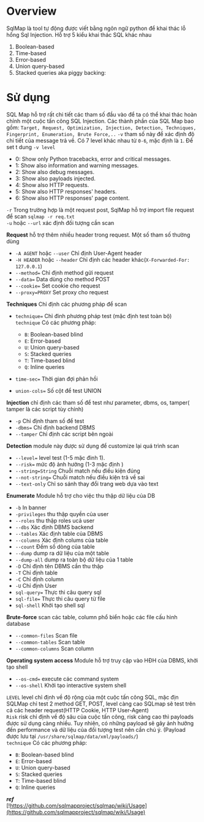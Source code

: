# Overview  
SqlMap là tool tự động được viết bằng ngôn ngữ python để khai thác lỗ hổng Sql Injection. Hỗ trợ 5 kiểu khai thác SQL khác nhau  
1. Boolean-based  
2. Time-based  
3. Error-based  
4. Union query-based  
5. Stacked queries aka piggy backing: 

# Sử dụng  
SQL Map hỗ trợ rất chi tiết các tham số đầu vào để ta có thể khai thác hoàn chỉnh một cuộc tấn công SQL Injection. Các thành phần của SQL Map bao gồm: `Target, Request, Optimization, Injection, Detection, Techniques, Fingerprint, Enumeration, Brute Force,..`
`-v` tham số này để xác định độ chi tiết của message trả về. Có 7 level khác nhau từ `0-6`, mặc định 
là `1`.  Để set t dung `-v level`  
  - 0: Show only Python tracebacks, error and critical messages.
  - 1: Show also information and warning messages.
  - 2: Show also debug messages.
  - 3: Show also payloads injected.
  - 4: Show also HTTP requests.
  - 5: Show also HTTP responses' headers.
  - 6: Show also HTTP responses' page content.  
 
 `-r` Trong trường hợp là một request post, SqlMap hỗ trợ import file request để scan
 `sqlmap -r req.txt`  
 `-u` hoặc `--url` xác định đối tượng cần scan  
 
 **Request** hỗ trợ thêm nhiều header trong request. Một số tham số thường dùng  
 - `-A AGENT` hoặc `--user`     Chỉ định User-Agent header  
 - `-H HEADER` hoặc `--header`  Chỉ định các header khác(`X-Forwarded-For: 127.0.0.1`)  
 - `--method=`                  Chỉ định method gửi request  
 - `--data=`                    Data dùng cho method POST
 - `--cookie=`                  Set cookie cho request  
 - `--proxy=PROXY`              Set proxy cho request  
 
 **Techniques** Chỉ định các phương pháp để scan  
 - `technique=`       Chỉ đinh phương pháp test (mặc định test toàn bộ)  
      `technique` Có các phương pháp:

    -  `B`: Boolean-based blind
    -  `E`: Error-based
    -  `U`: Union query-based
    -  `S`: Stacked queries
    -  `T`: Time-based blind
    -  `Q`: Inline queries

 - `time-sec=`        Thời gian đợi phản hồi  
 - `union-cols=`      Số cột để test UNION  
 
 **Injection** chỉ định các tham số để test như parameter, dbms, os, tamper( tamper là các script tùy chỉnh)  
 - `-p`         Chỉ định tham số để test  
 - `-dbms=`     Chỉ định backend DBMS  
 - `--tamper`   Chỉ định các script bên ngoài  

**Detection** module này được sử dụng để customize lại quá trình scan
- `--level=`          level test (1-5 mặc đinh 1). 
- `--risk=`           mức độ ảnh hưởng (1-3 mặc định )  
- `--string=String`   Chuỗi match nếu điều kiện đúng  
- `--not-string=`     Chuỗi match nếu điều kiện trả về sai
- `--text-only`       Chỉ so sánh thay đổi trang web dựa vào text  

**Enumerate** Module hỗ trợ cho việc thu thập dữ liệu của DB  
- `-b`              In banner  
- `-privileges`     thu thập quyền của user  
- `--roles`         thu thập roles ucả user  
- `--dbs`           Xác định DBMS backend  
- `--tables`        Xác định table của DBMS  
- `--columns`       Xác định colums của table 
- `--count`         Đếm số dòng của table  
- `--dump`          dump ra dữ liệu của một table  
- `--dump-all`      dump ra toàn bộ dữ liệu của 1 table  
- `-D`              Chỉ định tên DBMS cần thu thập  
- `-T`              Chỉ định table  
- `-C`              Chỉ định column  
- `-U`              Chỉ định User  
- `sql-query=`      Thực thi câu query sql  
- `sql-file=`       Thực thi câu query từ file  
- `sql-shell`       Khởi tạo shell sql  

**Brute-force** scan các table, column phổ biển hoặc các file cấu hình database  
- `--common-files`     Scan file  
- `--common-tables`   Scan table  
- `--common-columns`  Scan column

**Operating system access** Module hỗ trợ truy cập vào HĐH của DBMS, khởi tạo shell  
- `--os-cmd=`     execute các command system  
- `--os-shell`    Khởi tạo interactive system shell  


`LEVEL` level chỉ định về độ rộng của một cuộc tấn công SQL, mặc địn SQLMap chỉ test 2 method GET, POST, level càng cao
SQLmap sẽ test trên cả các header request(HTTP Cookie, HTTP User-Agent)  
`Risk` risk chỉ định về độ sâu của cuộc tấn công, risk càng cao thì payloads được sử dụng càng nhiều. Tuy nhiên, có những payload sẽ gây ảnh hưởng đến performance và dữ liệu của đối tượng test nên cần chú ý. (Payload được lưu tại `/usr/share/sqlmap/data/xml/payloads/`)  
`technique` Có các phương pháp:

  -  `B`: Boolean-based blind
  -  `E`: Error-based
  -  `U`: Union query-based
  -  `S`: Stacked queries
  -  `T`: Time-based blind
  -  `Q`: Inline queries


***ref***  
[!https://github.com/sqlmapproject/sqlmap/wiki/Usage](https://github.com/sqlmapproject/sqlmap/wiki/Usage)
